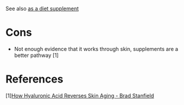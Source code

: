 See also [as a diet supplement](../diet/supplements/hyaluronic_acid.md)

# Cons
- Not enough evidence that it works through skin, supplements are a better pathway [1]

# References
[1][How Hyaluronic Acid Reverses Skin Aging - Brad Stanfield](https://www.youtube.com/watch?v=G75biex4H5A)
